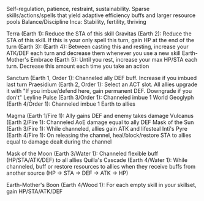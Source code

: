Self-regulation, patience, restraint, sustainability. Sparse skills/actions/spells that yield adaptive efficiency buffs and larger resource pools
Balance/Discipline
Inca: Stability, fertility, thriving

Terra (Earth 1): Reduce the STA of this skill
Gravitas (Earth 2): Reduce the STA of this skill. If this is your only spell this turn, gain HP at the end of the turn
 (Earth 3): 
 (Earth 4): Between casting this and resting, increase your ATK/DEF each turn and decrease them whenever you use a new skill
Earth-Mother's Embrace (Earth 5): Until you rest, increase your max HP/STA each turn. Decrease this amount each time you take an action

Sanctum (Earth 1, Order 1): Channeled ally DEF buff. Increase if you imbued last turn
Praesidium (Earth 2, Order 1): Select an ACT slot. All allies upgrade it with "If you imbue/defend here, gain permanent DEF. Downgrade if you don't"
Leyline Pulse (Earth 3/Order 1): Channeled imbue 1
World Geoglyph (Earth 4/Order 1): Channeled imbue 1 Earth to allies

Magma (Earth 1/Fire 1): Ally gains DEF and enemy takes damage
Vulcanus (Earth 2/Fire 1): Channeled AoE damage equal to ally DEF
Mask of the Sun (Earth 3/Fire 1): While channeled, allies gain ATK and lifesteal
Inti's Pyre (Earth 4/Fire 1): On releasing the channel, heal/block/restore STA to allies equal to damage dealt during the channel

Mask of the Moon (Earth 3/Water 1): Channeled flexible buff (HP/STA/ATK/DEF) to all allies
Quilla's Cascade (Earth 4/Water 1): While channeled, buff or restore resources to allies when they receive buffs from another source (HP -> STA -> DEF -> ATK -> HP)

Earth-Mother's Boon (Earth 4/Wood 1): For each empty skill in your skillset, gain HP/STA/ATK/DEF

